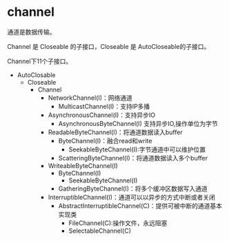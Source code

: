 # channel

通道是数据传输。

Channel 是 Closeable 的子接口，Closeable 是 AutoCloseable的子接口。


Channel下11个子接口。

- AutoClosable
    - Closeable
        - Channel
            - NetworkChannel(I)：网络通道
                - MulticastChannel(I)：支持IP多播
            - AsynchronousChannel(I)：支持异步IO
                - AsynchronousByteChannel(I)  支持异步IO,操作单位为字节
            - ReadableByteChannel(I)：将通道数据读入buffer
                - ByteChannel(I)：融合read和write  
                    - SeekableByteChannel(I):字节通道中可以维护位置
                - ScatteringByteChannel(I)：将通道数据读入多个buffer
            - WriteableByteChannel(I)
                - ByteChannel(I)  
                    - SeekableByteChannel(I)            
                - GatheringByteChannel(I)：将多个缓冲区数据写入通道
            - InterruptibleChannel(I)：通道可以以异步的方式中断或者关闭
                - AbstractInterruptibleChannel(C)：提供可被中断的通道基本实现类
                    - FileChannel(C):操作文件，永远阻塞
                    - SelectableChannel(C)
            